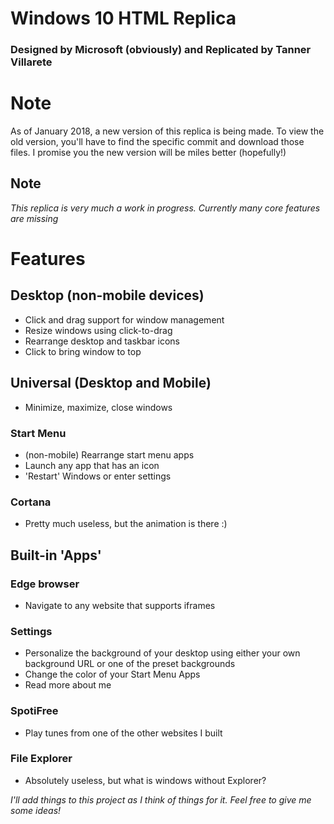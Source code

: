 # Windows 10 HTML Replica
### Designed by Microsoft (obviously) and Replicated by Tanner Villarete

# Note
As of January 2018, a new version of this replica is being made. To view the
old version, you'll have to find the specific commit and download those files.
I promise you the new version will be miles better (hopefully!)

## Note
_This replica is very much a work in progress. Currently many core features are missing_

# Features
## Desktop (non-mobile devices)
  - Click and drag support for window management
  - Resize windows using click-to-drag
  - Rearrange desktop and taskbar icons
  - Click to bring window to top

## Universal (Desktop and Mobile)
  - Minimize, maximize, close windows

  ### Start Menu
  - (non-mobile) Rearrange start menu apps
  - Launch any app that has an icon
  - 'Restart' Windows or enter settings

  ### Cortana
  - Pretty much useless, but the animation is there :)

  ## Built-in 'Apps'
  ### Edge browser
  - Navigate to any website that supports iframes

  ### Settings
  - Personalize the background of your desktop using either your own background URL
    or one of the preset backgrounds
  - Change the color of your Start Menu Apps
  - Read more about me

  ### SpotiFree
  - Play tunes from one of the other websites I built

  ### File Explorer
  - Absolutely useless, but what is windows without Explorer?

  _I'll add things to this project as I think of things for it. Feel free to give me some ideas!_

